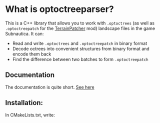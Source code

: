 # What is optoctreeparser?

This is a C++ library that allows you to work with `.optoctrees` (as well as `.optoctreepatch` for the [TerrainPatcher](https://github.com/Esper89/Subnautica-TerrainPatcher/tree/master) mod) landscape files in the game Subnautica. It can:
- Read and write `.optoctrees` and `.optoctreepatch` in binary format
- Decode octrees into convenient structures from binary format and encode them back
- Find the difference between two batches to form `.optoctreepatch`

## Documentation
The documentation is quite short. [See here]()

## Installation:
In CMakeLists.txt, write:
```

```
